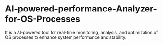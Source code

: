 # AI-powered-performance-Analyzer-for-OS-Processes
It is a  AI-powered tool for real-time monitoring, analysis, and optimization of OS processes to enhance system performance and stability.
